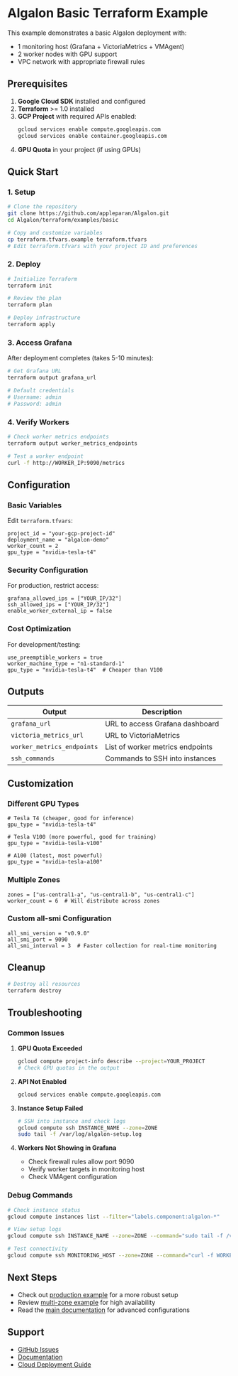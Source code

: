 # Algalon Basic Terraform Example

This example demonstrates a basic Algalon deployment with:
- 1 monitoring host (Grafana + VictoriaMetrics + VMAgent)
- 2 worker nodes with GPU support
- VPC network with appropriate firewall rules

## Prerequisites

1. **Google Cloud SDK** installed and configured
2. **Terraform** >= 1.0 installed
3. **GCP Project** with required APIs enabled:
   ```bash
   gcloud services enable compute.googleapis.com
   gcloud services enable container.googleapis.com
   ```
4. **GPU Quota** in your project (if using GPUs)

## Quick Start

### 1. Setup

```bash
# Clone the repository
git clone https://github.com/appleparan/Algalon.git
cd Algalon/terraform/examples/basic

# Copy and customize variables
cp terraform.tfvars.example terraform.tfvars
# Edit terraform.tfvars with your project ID and preferences
```

### 2. Deploy

```bash
# Initialize Terraform
terraform init

# Review the plan
terraform plan

# Deploy infrastructure
terraform apply
```

### 3. Access Grafana

After deployment completes (takes 5-10 minutes):

```bash
# Get Grafana URL
terraform output grafana_url

# Default credentials
# Username: admin
# Password: admin
```

### 4. Verify Workers

```bash
# Check worker metrics endpoints
terraform output worker_metrics_endpoints

# Test a worker endpoint
curl -f http://WORKER_IP:9090/metrics
```

## Configuration

### Basic Variables

Edit `terraform.tfvars`:

```hcl
project_id = "your-gcp-project-id"
deployment_name = "algalon-demo"
worker_count = 2
gpu_type = "nvidia-tesla-t4"
```

### Security Configuration

For production, restrict access:

```hcl
grafana_allowed_ips = ["YOUR_IP/32"]
ssh_allowed_ips = ["YOUR_IP/32"]
enable_worker_external_ip = false
```

### Cost Optimization

For development/testing:

```hcl
use_preemptible_workers = true
worker_machine_type = "n1-standard-1"
gpu_type = "nvidia-tesla-t4"  # Cheaper than V100
```

## Outputs

| Output | Description |
|--------|-------------|
| `grafana_url` | URL to access Grafana dashboard |
| `victoria_metrics_url` | URL to VictoriaMetrics |
| `worker_metrics_endpoints` | List of worker metrics endpoints |
| `ssh_commands` | Commands to SSH into instances |

## Customization

### Different GPU Types

```hcl
# Tesla T4 (cheaper, good for inference)
gpu_type = "nvidia-tesla-t4"

# Tesla V100 (more powerful, good for training)
gpu_type = "nvidia-tesla-v100"

# A100 (latest, most powerful)
gpu_type = "nvidia-tesla-a100"
```

### Multiple Zones

```hcl
zones = ["us-central1-a", "us-central1-b", "us-central1-c"]
worker_count = 6  # Will distribute across zones
```

### Custom all-smi Configuration

```hcl
all_smi_version = "v0.9.0"
all_smi_port = 9090
all_smi_interval = 3  # Faster collection for real-time monitoring
```

## Cleanup

```bash
# Destroy all resources
terraform destroy
```

## Troubleshooting

### Common Issues

1. **GPU Quota Exceeded**
   ```bash
   gcloud compute project-info describe --project=YOUR_PROJECT
   # Check GPU quotas in the output
   ```

2. **API Not Enabled**
   ```bash
   gcloud services enable compute.googleapis.com
   ```

3. **Instance Setup Failed**
   ```bash
   # SSH into instance and check logs
   gcloud compute ssh INSTANCE_NAME --zone=ZONE
   sudo tail -f /var/log/algalon-setup.log
   ```

4. **Workers Not Showing in Grafana**
   - Check firewall rules allow port 9090
   - Verify worker targets in monitoring host
   - Check VMAgent configuration

### Debug Commands

```bash
# Check instance status
gcloud compute instances list --filter="labels.component:algalon-*"

# View setup logs
gcloud compute ssh INSTANCE_NAME --zone=ZONE --command="sudo tail -f /var/log/algalon-setup.log"

# Test connectivity
gcloud compute ssh MONITORING_HOST --zone=ZONE --command="curl -f WORKER_IP:9090/metrics"
```

## Next Steps

- Check out [production example](../production/) for a more robust setup
- Review [multi-zone example](../multi-zone/) for high availability
- Read the [main documentation](../../../CLOUD_DEPLOYMENT.md) for advanced configurations

## Support

- [GitHub Issues](https://github.com/appleparan/Algalon/issues)
- [Documentation](../../../README.md)
- [Cloud Deployment Guide](../../../CLOUD_DEPLOYMENT.md)